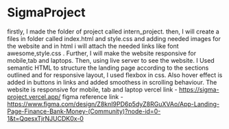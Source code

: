 # SigmaProject
firstly, I made the folder of project called intern_project. then, I will create a files in folder called index.html and style.css and adding needed images for the website and in html i will attach the needed links like font awesome,style.css . Further, I will make the website responsive for mobile,tab and laptops. Then, using live server to see the website.
I Used semantic HTML to structure the landing page according to the sections outlined and for responsive layout, I used flexbox in css. 
Also hover effect is added in buttons in links and added smoothess in scrolling behaviour. The website is responsive for mobile, tab and laptop
vercel link - https://sigma-project.vercel.app/
figma reference link - https://www.figma.com/design/Z8knI9PD6p5dyZ8RGuXVAo/App-Landing-Page-Finance-Bank-Money-(Community)?node-id=0-1&t=QqesxTjrNJUCDK0x-0
